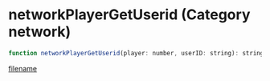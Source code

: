 # networkPlayerGetUserid (Category network)

```js
function networkPlayerGetUserid(player: number, userID: string): string
```

[filename](networkPlayerGetUserid_m.md ':include')